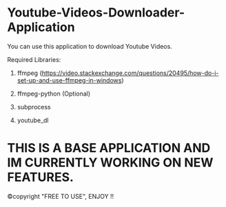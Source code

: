 # Youtube-Videos-Downloader-Application

You can use this application to download Youtube Videos.

Required Libraries:

1. ffmpeg (https://video.stackexchange.com/questions/20495/how-do-i-set-up-and-use-ffmpeg-in-windows)

2. ffmpeg-python (Optional)

3. subprocess

4. youtube_dl

# THIS IS A BASE APPLICATION AND IM CURRENTLY WORKING ON NEW FEATURES.

©copyright "FREE TO USE", ENJOY !!

